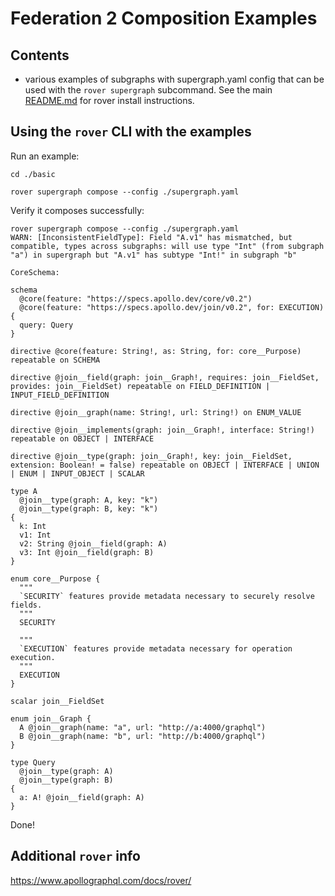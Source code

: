 # Federation 2 Composition Examples

## Contents

- various examples of subgraphs with supergraph.yaml config that can be used with the `rover supergraph` subcommand. See the main [README.md](/README.md#prerequisites) for rover install instructions.

## Using the `rover` CLI with the examples

Run an example:

```
cd ./basic

rover supergraph compose --config ./supergraph.yaml
```

Verify it composes successfully:

```
rover supergraph compose --config ./supergraph.yaml
WARN: [InconsistentFieldType]: Field "A.v1" has mismatched, but compatible, types across subgraphs: will use type "Int" (from subgraph "a") in supergraph but "A.v1" has subtype "Int!" in subgraph "b"

CoreSchema:

schema
  @core(feature: "https://specs.apollo.dev/core/v0.2")
  @core(feature: "https://specs.apollo.dev/join/v0.2", for: EXECUTION)
{
  query: Query
}

directive @core(feature: String!, as: String, for: core__Purpose) repeatable on SCHEMA

directive @join__field(graph: join__Graph!, requires: join__FieldSet, provides: join__FieldSet) repeatable on FIELD_DEFINITION | INPUT_FIELD_DEFINITION

directive @join__graph(name: String!, url: String!) on ENUM_VALUE

directive @join__implements(graph: join__Graph!, interface: String!) repeatable on OBJECT | INTERFACE

directive @join__type(graph: join__Graph!, key: join__FieldSet, extension: Boolean! = false) repeatable on OBJECT | INTERFACE | UNION | ENUM | INPUT_OBJECT | SCALAR

type A
  @join__type(graph: A, key: "k")
  @join__type(graph: B, key: "k")
{
  k: Int
  v1: Int
  v2: String @join__field(graph: A)
  v3: Int @join__field(graph: B)
}

enum core__Purpose {
  """
  `SECURITY` features provide metadata necessary to securely resolve fields.
  """
  SECURITY

  """
  `EXECUTION` features provide metadata necessary for operation execution.
  """
  EXECUTION
}

scalar join__FieldSet

enum join__Graph {
  A @join__graph(name: "a", url: "http://a:4000/graphql")
  B @join__graph(name: "b", url: "http://b:4000/graphql")
}

type Query
  @join__type(graph: A)
  @join__type(graph: B)
{
  a: A! @join__field(graph: A)
}
```

Done!

## Additional `rover` info

https://www.apollographql.com/docs/rover/